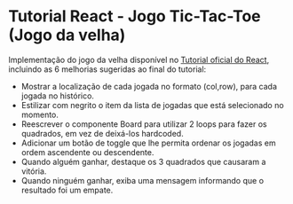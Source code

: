 # Tutorial React - Jogo Tic-Tac-Toe (Jogo da velha)

Implementação do jogo da velha disponível no [Tutorial oficial do React](https://pt-br.reactjs.org/tutorial/tutorial.html), incluindo as 6 melhorias sugeridas ao final do tutorial:

- Mostrar a localização de cada jogada no formato (col,row), para cada jogada no histórico.
- Estilizar com negrito o item da lista de jogadas que está selecionado no momento.
- Reescrever o componente Board para utilizar 2 loops para fazer os quadrados, em vez de deixá-los hardcoded.
- Adicionar um botão de toggle que lhe permita ordenar os jogadas em ordem ascendente ou descendente.
- Quando alguém ganhar, destaque os 3 quadrados que causaram a vitória.
- Quando ninguém ganhar, exiba uma mensagem informando que o resultado foi um empate.
